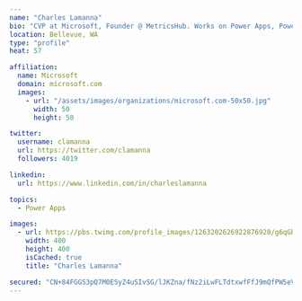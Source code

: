```yaml
---
name: "Charles Lamanna"
bio: "CVP at Microsoft, Founder @ MetricsHub. Works on Power Apps, Power Automate, Power Virtual Agent, Common Data Service and Dynamics 365."
location: Bellevue, WA
type: "profile"
heat: 57

affiliation:
  name: Microsoft
  domain: microsoft.com
  images:
    - url: "/assets/images/organizations/microsoft.com-50x50.jpg"
      width: 50
      height: 50

twitter:
  username: clamanna
  url: https://twitter.com/clamanna
  followers: 4019

linkedin:
  url: https://www.linkedin.com/in/charleslamanna

topics:
  - Power Apps

images:
  - url: https://pbs.twimg.com/profile_images/1263202626922876928/g6qGbHZ-_400x400.jpg
    width: 400
    height: 400
    isCached: true
    title: "Charles Lamanna"

secured: "CN+84FGGS3pQ7M0ESyZ4uSIvSG/lJKZna/fNz2iLwFLTdtxwfFfJ9mQfPW5eVxvSUo+ih/10f78wgFhFCSXCCrIFJRXSjNotduX0yDwZ5Tq0x8TjUCUL9yWKGfrXvf/9dHe9AZapgkOMLSnHCqmUVkcFVrs2YNHeOQmRIYXOCo210kmNDFzZULDRJ8apOtMdj2PGXM3B+mvAmrGpN8M/e6LmKi2kF+8K4jtQVeydm3c28EcIKDFd/eIss28ctLWANLAmiJXkR4V2iH/oRUCoALQncCyw1PtPJugtn8W/N5kpe/szQed+VSus3mLdT2yKm3oT4Myp4ieSbIg8OtpM6GX0HSg3JccGTqSYF5gU+3O+SqYm1Qcly2wMPu6jrnO0iazdriC9nrDJC+8q9ESQ3/ukw6cVtCN1UG+r3gpSaZM=;SHo5qF1qVDDB9ITY6WxA/Q=="
---
```


